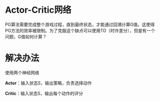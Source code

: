 # Actor-Critic网络

​		PG算法需要完成整个游戏过程，直到最终状态，才能通过回溯计算G值。这使得PG方法的效率被限制。为了克服这个缺点可以使用TD（时许差分），但是有一个问题，G值如何计算？

# 解决办法

使用两个神经网络

**Actor**：输入状态S，输出策略，负责选择动作

**Critic**：输入状态S，输出每个动作的评分